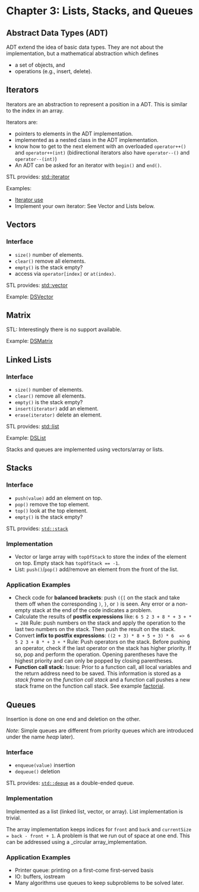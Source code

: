 # Chapter 3: Lists, Stacks, and Queues 

## Abstract Data Types (ADT)

ADT extend the idea of basic data types. They are not about the 
implementation, but a mathematical abstraction which defines

* a set of objects, and
* operations (e.g., insert, delete).

## Iterators

Iterators are an abstraction to represent a position in a ADT. This is similar to the index in 
an array.

Iterators are:
* pointers to elements in the ADT implementation.
* implemented as a nested class in the ADT implementation.
* know how to get to the next element with an overloaded `operator++()` and `operator++(int)` 
  (bidirectional iterators also have `operator--()` and `operator--(int)`)
* An ADT can be asked for an iterator with `begin()` and `end()`.

STL provides: [std::iterator](https://cplusplus.com/reference/iterator/iterator/?kw=iterator)

Examples: 
* [Iterator use](Iterator)
* Implement your own iterator: See Vector and Lists below.

## Vectors

### Interface
* `size()` number of elements.
* `clear()` remove all elements.
* `empty()` is the stack empty?
* access via `operator[index]` or `at(index)`.

STL provides: [std::vector](https://cplusplus.com/reference/vector/vector/)

Example: [DSVector](DSVector)

## Matrix

STL: Interestingly there is no support available.

Example: [DSMatrix](DSMatrix)

## Linked Lists

### Interface
* `size()` number of elements.
* `clear()` remove all elements.
* `empty()` is the stack empty?
* `insert(iterator)` add an element.
* `erase(iterator)` delete an element.

STL provides: [std::list](https://cplusplus.com/reference/list/list/)

Example: [DSList](DSList) 


Stacks and queues are implemented using vectors/array or lists. 

## Stacks

### Interface
* `push(value)` add an element on top.
* `pop()`  remove the top element.
* `top()` look at the top element.
* `empty()` is the stack empty?

STL provides: [`std::stack`](https://cplusplus.com/reference/stack/stack/)

### Implementation
* Vector or large array with `topOfStack` to store the index of the element on top. Empty stack has `topOfStack == -1`.
* List: `push()`/`pop()` add/remove an element from the front of the list.

### Application Examples
* Check code for **balanced brackets**: push `({[` on the stack and take them off when the corresponding `)`, `}`, or
  `)` is seen. Any error or a non-empty stack at the end of the code indicates a problem.
* Calculate the results of **postfix expressions** like: `6 5 2 3 + 8 * + 3 + * = 288`
  Rule: push numbers on the stack and apply the operation to the last two numbers on the stack. Then push the
  result on the stack.
* Convert **infix to postfix expressions**: `((2 + 3) * 8 + 5 + 3) * 6  => 6 5 2 3 + 8 * + 3 + *`
  Rule: Push operators on the stack. Before pushing an operator, check if the last operator on the stack has higher priority.
  If so, pop and perform the operation. Opening parentheses have the highest priority and can only be 
  popped by closing parentheses.
* **Function call stack:** Issue: Prior to a function call, all local variables and the return address need to be saved.
  This information is stored as a _stack frame_ on the _function call stack_ 
  and a function call pushes a new stack frame on the function call stack.
  See example [factorial](../Chapter1_Overview/factorial).


## Queues

Insertion is done on one end and deletion on the other.

_Note_: Simple queues are different from priority queues which are introduced under the name _heap_ later).

### Interface
* `enqueue(value)` insertion
* `dequeue()` deletion

STL provides: [`std::deque`](https://cplusplus.com/reference/deque/deque/) as a double-ended queue.

### Implementation

Implemented as a list (linked list, vector, or array). List implementation is trivial.

The array implementation keeps indices for `front` and `back` and `currentSize = back - front + 1`. A problem is that we run out of space at one end. This can be addressed using a _circular array_implementation.

### Application Examples

* Printer queue: printing on a first-come first-served basis
* IO: buffers, iostream 
* Many algorithms use queues to keep subproblems to be solved later.







